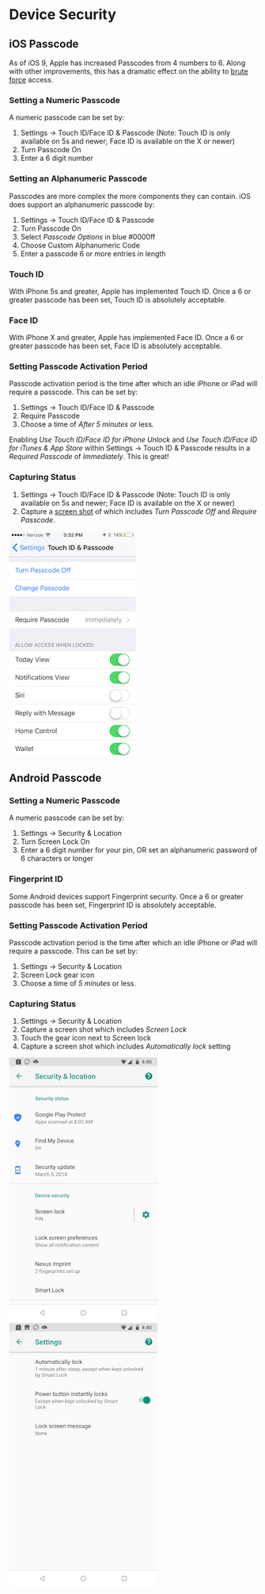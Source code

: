 # Device Security

## iOS Passcode
As of iOS 9, Apple has increased Passcodes from 4 numbers to 6. Along with
other improvements, this has a dramatic effect on the ability to [brute
force](http://fortune.com/2016/03/18/apple-fbi-iphone-passcode-hack/) access.

### Setting a Numeric Passcode
A numeric passcode can be set by:

1. Settings -> Touch ID/Face ID & Passcode (Note: Touch ID is only available on 5s and
   newer; Face ID is available on the X or newer)
2. Turn Passcode On
3. Enter a 6 digit number

### Setting an Alphanumeric Passcode
Passcodes are more complex the more components they can contain. iOS does
support an alphanumeric passcode by:

1. Settings -> Touch ID/Face ID & Passcode
2. Turn Passcode On
3. Select _Passcode Options_ in blue #0000ff
4. Choose Custom Alphanumeric Code
5. Enter a passcode 6 or more entries in length

### Touch ID
With iPhone 5s and greater, Apple has implemented Touch ID. Once a 6 or greater
passcode has been set, Touch ID is absolutely acceptable.

### Face ID
With iPhone X and greater, Apple has implemented Face ID. Once a 6 or greater
passcode has been set, Face ID is absolutely acceptable.

### Setting Passcode Activation Period
Passcode activation period is the time after which an idle iPhone or iPad will
require a passcode. This can be set by:

1. Settings -> Touch ID/Face ID & Passcode
2. Require Passcode
3. Choose a time of _After 5 minutes_ or less.

Enabling _Use Touch ID/Face ID for iPhone Unlock_ and _Use Touch ID/Face ID for iTunes & App
Store_ within Settings -> Touch ID & Passcode results in a _Required Passcode_
of _Immediately_. This is great!

### Capturing Status

1. Settings -> Touch ID/Face ID & Passcode (Note: Touch ID is only available on 5s and
newer; Face ID is available on the X or newer)
2. Capture a [screen shot][iOS Screenshot] of which includes _Turn Passcode
   Off_ and _Require Passcode_.

![iOS Passcode Status Example]

## Android Passcode

### Setting a Numeric Passcode
A numeric passcode can be set by:

1. Settings -> Security & Location
2. Turn Screen Lock On
3. Enter a 6 digit number for your pin, OR set an alphanumeric password of 6 characters or longer

### Fingerprint ID
Some Android devices support Fingerprint security. Once a 6 or greater
passcode has been set, Fingerprint ID is absolutely acceptable.

### Setting Passcode Activation Period
Passcode activation period is the time after which an idle iPhone or iPad will
require a passcode. This can be set by:

1. Settings -> Security & Location
2. Screen Lock gear icon
3. Choose a time of _5 minutes_ or less.

### Capturing Status

1. Settings -> Security & Location
2. Capture a screen shot which includes _Screen Lock_
3. Touch the gear icon next to Screen lock
4. Capture a screen shot which includes _Automatically lock_ setting

![Android Passcode Status Example1]
![Android Passcode Status Example2]

[iOS Screenshot]: https://support.apple.com/en-us/HT200289
[iOS Passcode Status Example]: ./ios-passcode-status.png
[Android Passcode Status Example1]: ./android-passcode-status1.png
[Android Passcode Status Example2]: ./android-passcode-status2.png

